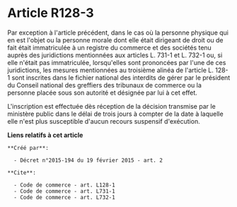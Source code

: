 # Article R128-3

Par exception à l'article précédent, dans le cas où la personne physique qui en est l'objet ou la personne morale dont elle
était dirigeant de droit ou de fait était immatriculée à un registre du commerce et des sociétés tenu auprès des juridictions
mentionnées aux articles L. 731-1 et L. 732-1 ou, si elle n'était pas immatriculée, lorsqu'elles sont prononcées par l'une de
ces juridictions, les mesures mentionnées au troisième alinéa de l'article L. 128-1 sont inscrites dans le fichier national
des interdits de gérer par le président du Conseil national des greffiers des tribunaux de commerce ou la personne placée
sous son autorité et désignée par lui à cet effet. 

L'inscription est effectuée dès réception de la décision transmise par le ministère public dans le délai de trois jours à
compter de la date à laquelle elle n'est plus susceptible d'aucun recours suspensif d'exécution.

**Liens relatifs à cet article**

	**Créé par**:

	  - Décret n°2015-194 du 19 février 2015 - art. 2

	**Cite**:

	  - Code de commerce - art. L128-1
	  - Code de commerce - art. L731-1
	  - Code de commerce - art. L732-1

